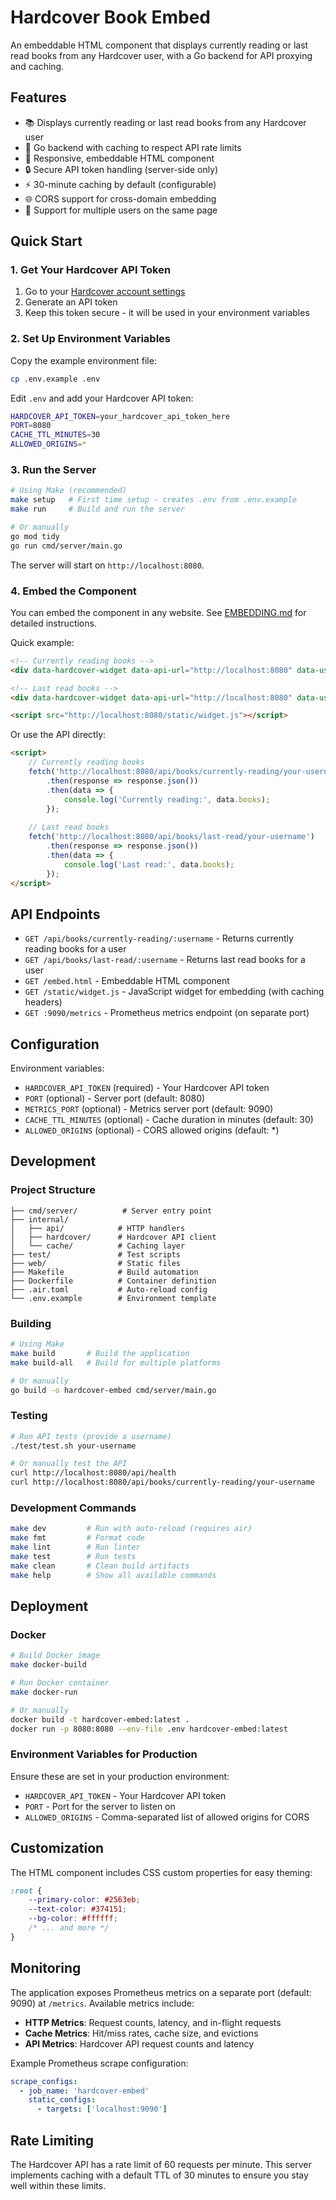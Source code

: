 # Hardcover Book Embed

An embeddable HTML component that displays currently reading or last read books from any Hardcover user, with a Go backend for API proxying and caching.

## Features

- 📚 Displays currently reading or last read books from any Hardcover user
- 🚀 Go backend with caching to respect API rate limits
- 🎨 Responsive, embeddable HTML component
- 🔒 Secure API token handling (server-side only)
- ⚡ 30-minute caching by default (configurable)
- 🌐 CORS support for cross-domain embedding
- 👥 Support for multiple users on the same page

## Quick Start

### 1. Get Your Hardcover API Token

1. Go to your [Hardcover account settings](https://hardcover.app/account/api)
2. Generate an API token
3. Keep this token secure - it will be used in your environment variables

### 2. Set Up Environment Variables

Copy the example environment file:
```bash
cp .env.example .env
```

Edit `.env` and add your Hardcover API token:
```bash
HARDCOVER_API_TOKEN=your_hardcover_api_token_here
PORT=8080
CACHE_TTL_MINUTES=30
ALLOWED_ORIGINS=*
```

### 3. Run the Server

```bash
# Using Make (recommended)
make setup   # First time setup - creates .env from .env.example
make run     # Build and run the server

# Or manually
go mod tidy
go run cmd/server/main.go
```

The server will start on `http://localhost:8080`.

### 4. Embed the Component

You can embed the component in any website. See [EMBEDDING.md](EMBEDDING.md) for detailed instructions.

Quick example:

```html
<!-- Currently reading books -->
<div data-hardcover-widget data-api-url="http://localhost:8080" data-username="your-username"></div>

<!-- Last read books -->
<div data-hardcover-widget data-api-url="http://localhost:8080" data-username="your-username" data-book-type="last-read"></div>

<script src="http://localhost:8080/static/widget.js"></script>
```

Or use the API directly:
```html
<script>
    // Currently reading books
    fetch('http://localhost:8080/api/books/currently-reading/your-username')
        .then(response => response.json())
        .then(data => {
            console.log('Currently reading:', data.books);
        });
    
    // Last read books
    fetch('http://localhost:8080/api/books/last-read/your-username')
        .then(response => response.json())
        .then(data => {
            console.log('Last read:', data.books);
        });
</script>
```

## API Endpoints

- `GET /api/books/currently-reading/:username` - Returns currently reading books for a user
- `GET /api/books/last-read/:username` - Returns last read books for a user  
- `GET /embed.html` - Embeddable HTML component
- `GET /static/widget.js` - JavaScript widget for embedding (with caching headers)
- `GET :9090/metrics` - Prometheus metrics endpoint (on separate port)

## Configuration

Environment variables:

- `HARDCOVER_API_TOKEN` (required) - Your Hardcover API token
- `PORT` (optional) - Server port (default: 8080)
- `METRICS_PORT` (optional) - Metrics server port (default: 9090)
- `CACHE_TTL_MINUTES` (optional) - Cache duration in minutes (default: 30)
- `ALLOWED_ORIGINS` (optional) - CORS allowed origins (default: *)

## Development

### Project Structure

```
├── cmd/server/          # Server entry point
├── internal/
│   ├── api/            # HTTP handlers
│   ├── hardcover/      # Hardcover API client
│   └── cache/          # Caching layer
├── test/               # Test scripts
├── web/                # Static files
├── Makefile            # Build automation
├── Dockerfile          # Container definition
├── .air.toml           # Auto-reload config
└── .env.example        # Environment template
```

### Building

```bash
# Using Make
make build       # Build the application
make build-all   # Build for multiple platforms

# Or manually
go build -o hardcover-embed cmd/server/main.go
```

### Testing

```bash
# Run API tests (provide a username)
./test/test.sh your-username

# Or manually test the API
curl http://localhost:8080/api/health
curl http://localhost:8080/api/books/currently-reading/your-username
```

### Development Commands

```bash
make dev         # Run with auto-reload (requires air)
make fmt         # Format code
make lint        # Run linter
make test        # Run tests
make clean       # Clean build artifacts
make help        # Show all available commands
```

## Deployment

### Docker

```bash
# Build Docker image
make docker-build

# Run Docker container
make docker-run

# Or manually
docker build -t hardcover-embed:latest .
docker run -p 8080:8080 --env-file .env hardcover-embed:latest
```

### Environment Variables for Production

Ensure these are set in your production environment:
- `HARDCOVER_API_TOKEN` - Your Hardcover API token
- `PORT` - Port for the server to listen on
- `ALLOWED_ORIGINS` - Comma-separated list of allowed origins for CORS

## Customization

The HTML component includes CSS custom properties for easy theming:

```css
:root {
    --primary-color: #2563eb;
    --text-color: #374151;
    --bg-color: #ffffff;
    /* ... and more */
}
```

## Monitoring

The application exposes Prometheus metrics on a separate port (default: 9090) at `/metrics`. Available metrics include:

- **HTTP Metrics**: Request counts, latency, and in-flight requests
- **Cache Metrics**: Hit/miss rates, cache size, and evictions
- **API Metrics**: Hardcover API request counts and latency

Example Prometheus scrape configuration:
```yaml
scrape_configs:
  - job_name: 'hardcover-embed'
    static_configs:
      - targets: ['localhost:9090']
```

## Rate Limiting

The Hardcover API has a rate limit of 60 requests per minute. This server implements caching with a default TTL of 30 minutes to ensure you stay well within these limits.